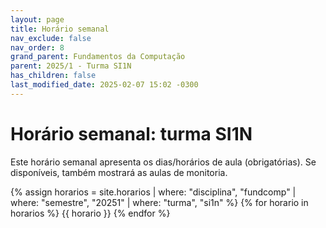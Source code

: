 ```yaml
---
layout: page
title: Horário semanal
nav_exclude: false
nav_order: 8
grand_parent: Fundamentos da Computação
parent: 2025/1 - Turma SI1N
has_children: false
last_modified_date: 2025-02-07 15:02 -0300
---
```


# Horário semanal: turma SI1N

Este horário semanal apresenta os dias/horários de aula (obrigatórias). Se
disponíveis, também mostrará as aulas de monitoria.

{% assign horarios = site.horarios
     | where: "disciplina", "fundcomp"
     | where: "semestre", "20251"
     | where: "turma", "si1n" %}
{% for horario in horarios %}
{{ horario }}
{% endfor %}
